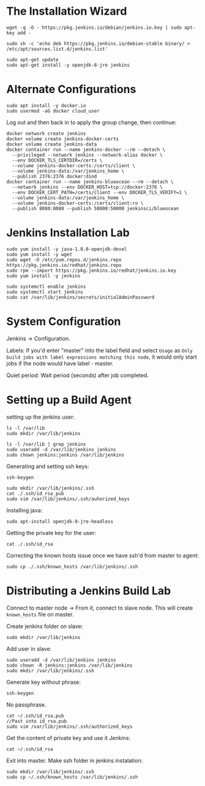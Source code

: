 # The Installation Wizard
```
wget -q -O - https://pkg.jenkins.io/debian/jenkins.io.key | sudo apt-key add -

sudo sh -c 'echo deb https://pkg.jenkins.io/debian-stable binary/ > /etc/apt/sources.list.d/jenkins.list'

sudo apt-get update
sudo apt-get install -y openjdk-8-jre jenkins
```

# Alternate Configurations

```
sudo apt install -y docker.io
sudo usermod -aG docker cloud_user
```

Log out and then back in to apply the group change, then continue:
```
docker network create jenkins
docker volume create jenkins-docker-certs
docker volume create jenkins-data
docker container run --name jenkins-docker --rm --detach \
  --privileged --network jenkins --network-alias docker \
  --env DOCKER_TLS_CERTDIR=/certs \
  --volume jenkins-docker-certs:/certs/client \
  --volume jenkins-data:/var/jenkins_home \
  --publish 2376:2376 docker:dind
docker container run --name jenkins-blueocean --rm --detach \
  --network jenkins --env DOCKER_HOST=tcp://docker:2376 \
  --env DOCKER_CERT_PATH=/certs/client --env DOCKER_TLS_VERIFY=1 \
  --volume jenkins-data:/var/jenkins_home \
  --volume jenkins-docker-certs:/certs/client:ro \
  --publish 8080:8080 --publish 50000:50000 jenkinsci/blueocean
```

# Jenkins Installation Lab

```
sudo yum install -y java-1.8.0-openjdk-devel
sudo yum install -y wget
sudo wget -O /etc/yum.repos.d/jenkins.repo https://pkg.jenkins.io/redhat/jenkins.repo
sudo rpm --import https://pkg.jenkins.io/redhat/jenkins.io.key
sudo yum install -y jenkins
```

```
sudo systemctl enable jenkins
sudo systemctl start jenkins
sudo cat /var/lib/jenkins/secrets/initialAdminPassword
```

# System Configuration

Jenkins -> Configuration.

Labels: If you'd enter "master" into the label field and select ``Usage`` as ``Only build jobs with label expressions matching this node``, it would only start jobs if the node would have label - master.

Quiet period: Wait period (seconds) after job completed.

# Setting up a Build Agent

setting up the jenkins user:

```
ls -l /var/lib
sudo mkdir /var/lib/jenkins

ls -l /var/lib | grep jenkins
sudo useradd -d /var/lib/jenkins jenkins
sudo chown jenkins:jenkins /var/lib/jenkins
```

Generating and setting ssh keys:
```
ssh-keygen

sudo mkdir /var/lib/jenkins/.ssh
cat ./.ssh/id_rsa_pub
sudo vim /var/lib/jenkins/.ssh/auhorized_keys
```

Installing java:
```
sudo apt-install openjdk-8-jre-headless
```

Getting the private key for the user:
```
cat ./.ssh/id_rsa 
```

Correcting the known hosts issue once we have ssh'd from master to agent:
```
sudo cp ./.ssh/known_hosts /var/lib/jenkins/.ssh
```

# Distributing a Jenkins Build Lab

Connect to master node -> From it, connect to slave node.
This will create ``known_hosts`` file on master.

Create jenkins folder on slave:
```
sudo mkdir /var/lib/jenkins
```

Add user in slave:
```
sudo useradd -d /var/lib/jenkins jenkins
sudo chown -R jenkins:jenkins /var/lib/jenkins
sudo mkdir /var/lib/jenkins/.ssh
```

Generate key without phrase:
```
ssh-keygen
```

No passphrase.

```
cat ~/.ssh/id_rsa.pub
//Past into id_rsa.pub
sudo vim /var/lib/jenkins/.ssh/authorized_keys
```

Get the content of private key and use it Jenkins:
```
cat ~/.ssh/id_rsa
```

Exit into master. Make ssh folder in jenkins instalation:
```
sudo mkdir /var/lib/jenkins/.ssh
sudo cp ~/.ssh/known_hosts /var/lib/jenkins/.ssh
```
